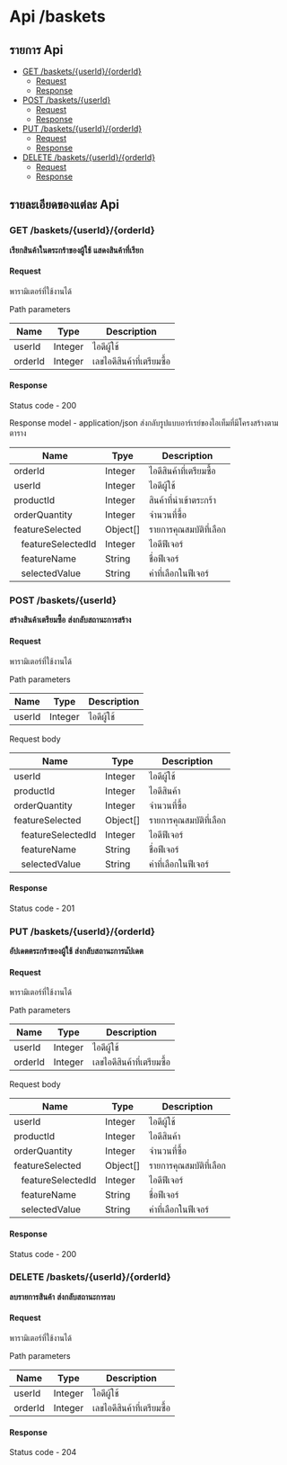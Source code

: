 # Api /baskets

## รายการ Api

- [GET /baskets/{userId}/{orderId}](#get-basketsuseridorderid)
  - [Request](#request)
  - [Response](#response)
- [POST /baskets/{userId}](#post-basketuserid)
  - [Request](#request-1)
  - [Response](#response-1)
- [PUT /baskets/{userId}/{orderId}](#put-basketuseridorderid)
  - [Request](#request-2)
  - [Response](#response-2)
- [DELETE /baskets/{userId}/{orderId}](#delete-basketuseridorderid)
  - [Request](#request-3)
  - [Response](#response-3)

## รายละเอียดของแต่ละ Api

### GET /baskets/{userId}/{orderId}

**เรียกสินค้าในตระกร้าของผู้ใช้**
**แสดงสินค้าที่เรียก**

#### Request

พารามิเตอร์ที่ใช้งานได้

Path parameters

| Name    | Type    | Description                |
| ------- | ------- | -------------------------- |
| userId  | Integer | ไอดีผู้ใช้                 |
| orderId | Integer | เลขไอดีสินค้าที่เตรียมซื้อ |

#### Response

Status code - 200

Response model - application/json
ส่งกลับรูปแบบอาร์เรย์ของไอเท็มที่มีโครงสร้างตามตาราง

| Name                                | Tpye     | Description             |
| ----------------------------------- | -------- | ----------------------- |
| orderId                             | Integer  | ไอดีสินค้าที่เตรียมซื้อ |
| userId                              | Integer  | ไอดีผู้ใช้              |
| productId                           | Integer  | สินค้าที่นำเข้าตระกร้า  |
| orderQuantity                       | Integer  | จำนวนที่ซื้อ            |
| featureSelected                     | Object[] | รายการคุณสมบัติที่เลือก |
| &nbsp;&nbsp;&nbsp;featureSelectedId | Integer  | ไอดีฟีเจอร์             |
| &nbsp;&nbsp;&nbsp;featureName       | String   | ชื่อฟีเจอร์             |
| &nbsp;&nbsp;&nbsp;selectedValue     | String   | ค่าที่เลือกในฟีเจอร์    |

### POST /baskets/{userId}

**สร้างสินค้าเตรียมซื้อ**
**ส่งกลับสถานะการสร้าง**

#### Request

พารามิเตอร์ที่ใช้งานได้

Path parameters

| Name   | Type    | Description |
| ------ | ------- | ----------- |
| userId | Integer | ไอดีผู้ใช้  |

Request body

| Name                                | Type     | Description             |
| ----------------------------------- | -------- | ----------------------- |
| userId                              | Integer  | ไอดีผู้ใช้              |
| productId                           | Integer  | ไอดีสินค้า              |
| orderQuantity                       | Integer  | จำนวนที่ซื้อ            |
| featureSelected                     | Object[] | รายการคุณสมบัติที่เลือก |
| &nbsp;&nbsp;&nbsp;featureSelectedId | Integer  | ไอดีฟีเจอร์             |
| &nbsp;&nbsp;&nbsp;featureName       | String   | ชื่อฟีเจอร์             |
| &nbsp;&nbsp;&nbsp;selectedValue     | String   | ค่าที่เลือกในฟีเจอร์    |

#### Response

Status code - 201

### PUT /baskets/{userId}/{orderId}

**อัปเดตตระกร้าของผู้ใช้**
**ส่งกลับสถานะการแัปเดต**

#### Request

พารามิเตอร์ที่ใช้งานได้

Path parameters

| Name    | Type    | Description                |
| ------- | ------- | -------------------------- |
| userId  | Integer | ไอดีผู้ใช้                 |
| orderId | Integer | เลขไอดีสินค้าที่เตรียมซื้อ |

Request body

| Name                                | Type     | Description             |
| ----------------------------------- | -------- | ----------------------- |
| userId                              | Integer  | ไอดีผู้ใช้              |
| productId                           | Integer  | ไอดีสินค้า              |
| orderQuantity                       | Integer  | จำนวนที่ซื้อ            |
| featureSelected                     | Object[] | รายการคุณสมบัติที่เลือก |
| &nbsp;&nbsp;&nbsp;featureSelectedId | Integer  | ไอดีฟีเจอร์             |
| &nbsp;&nbsp;&nbsp;featureName       | String   | ชื่อฟีเจอร์             |
| &nbsp;&nbsp;&nbsp;selectedValue     | String   | ค่าที่เลือกในฟีเจอร์    |

#### Response

Status code - 200

### DELETE /baskets/{userId}/{orderId}

**ลบรายการสินค้า**
**ส่งกลับสถานะการลบ**

#### Request

พารามิเตอร์ที่ใช้งานได้

Path parameters

| Name    | Type    | Description                |
| ------- | ------- | -------------------------- |
| userId  | Integer | ไอดีผู้ใช้                 |
| orderId | Integer | เลขไอดีสินค้าที่เตรียมซื้อ |

#### Response

Status code - 204
